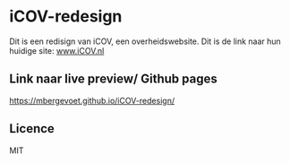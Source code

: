 # iCOV-redesign
Dit is een redisign van iCOV, een overheidswebsite.
Dit is de link naar hun huidige site: www.iCOV.nl

## Link naar live preview/ Github pages
https://mbergevoet.github.io/iCOV-redesign/

## Licence
MIT
